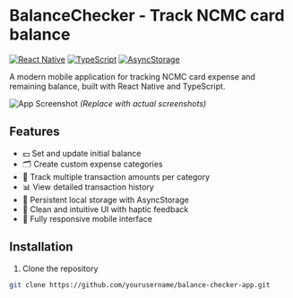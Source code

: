 # BalanceChecker - Track NCMC card balance

[![React Native](https://img.shields.io/badge/React_Native-20232A?style=for-the-badge&logo=react&logoColor=61DAFB)](https://reactnative.dev/)
[![TypeScript](https://img.shields.io/badge/TypeScript-007ACC?style=for-the-badge&logo=typescript&logoColor=white)](https://www.typescriptlang.org/)
[![AsyncStorage](https://img.shields.io/badge/AsyncStorage-6DB33F?style=for-the-badge&logo=react&logoColor=white)](https://react-native-async-storage.github.io/async-storage/)

A modern mobile application for tracking NCMC card expense and remaining balance, built with React Native and TypeScript.

![App Screenshot]([https://via.placeholder.com/400x800/008080/FFFFFF?text=BalanceCheck+Preview](https://drive.google.com/file/d/1BiCUiDJHnM-OeBercewtYym9b9p34R97/view?usp=sharing)) 
*(Replace with actual screenshots)*

## Features

- 💵 Set and update initial balance
- 🗂 Create custom expense categories
- 💸 Track multiple transaction amounts per category
- 📊 View detailed transaction history
- 📱 Persistent local storage with AsyncStorage
- 🎨 Clean and intuitive UI with haptic feedback
- 📱 Fully responsive mobile interface

## Installation

1. Clone the repository
```bash
git clone https://github.com/yourusername/balance-checker-app.git
